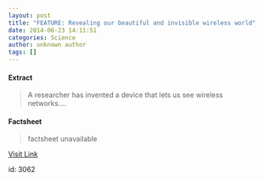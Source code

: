 ```yaml
---
layout: post
title: "FEATURE: Revealing our beautiful and invisible wireless world"
date: 2014-06-23 14:11:51
categories: Science
author: unknown author
tags: []
---
```



#### Extract
>A researcher has invented a device that lets us see wireless networks....

#### Factsheet
>factsheet unavailable

[Visit Link](http://feeds.sciencealert.com.au/~r/sciencealert-latestnews/~3/1shej0hSdg8/20142306-25724.html)

id:    3062
